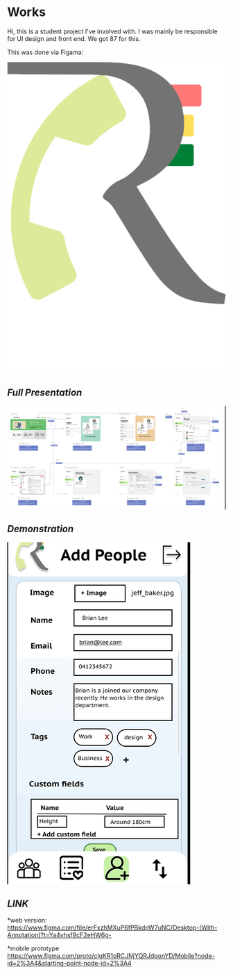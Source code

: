 # Works
Hi, this is a student project I've involved with. I was mainly be responsible for UI design and front end. We got 87 for this.

This was done via Figama:

![alt text](logo.png)

## *Full Presentation*
![alt text](full.png)

## *Demonstration*
![alt text](100.gif)
	
## *LINK*
*web version: https://www.figma.com/file/erFxzhMXuP6fPBkdpW7uNC/Desktop-(With-Annotation)?t=Ya4vhsf9cF2eHW6g-

*mobile prototype https://www.figma.com/proto/clgKR1oRCJNjYQRJdponYD/Mobile?node-id=2%3A4&starting-point-node-id=2%3A4